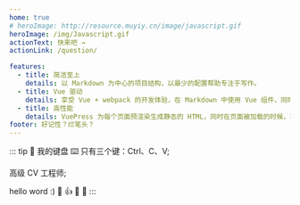 ```yaml
---
home: true
# heroImage: http://resource.muyiy.cn/image/javascript.gif
heroImage: /img/Javascript.gif
actionText: 快来吧 →
actionLink: /question/

features:
  - title: 简洁至上
    details: 以 Markdown 为中心的项目结构，以最少的配置帮助专注于写作。
  - title: Vue 驱动
    details: 享受 Vue + webpack 的开发体验，在 Markdown 中使用 Vue 组件，同时可以使用 Vue 来开发自定义主题。
  - title: 高性能
    details: VuePress 为每个页面预渲染生成静态的 HTML，同时在页面被加载的时候，将作为 SPA 运行。
footer: 好记性？烂笔头？
---
```


::: tip 🤔
我的键盘 ⌨️ 只有三个键：Ctrl、C、V;

高级 CV 工程师;

hello word :) :clap: :+1: :tada: :100:
:::
